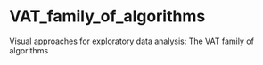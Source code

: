 # VAT_family_of_algorithms
Visual approaches for exploratory data analysis: The VAT family of algorithms
